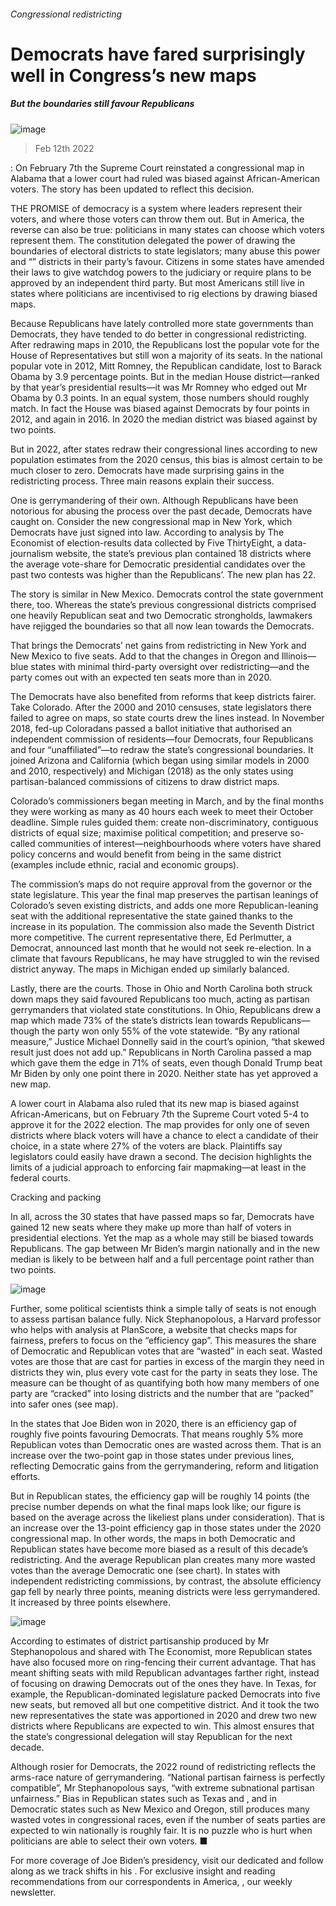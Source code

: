 ###### Congressional redistricting
# Democrats have fared surprisingly well in Congress’s new maps 
##### But the boundaries still favour Republicans 
![image](images/20220212_usp001.jpg) 
> Feb 12th 2022 
: On February 7th the Supreme Court reinstated a congressional map in Alabama that a lower court had ruled was biased against African-American voters. The story has been updated to reflect this decision.
THE PROMISE of democracy is a system where leaders represent their voters, and where those voters can throw them out. But in America, the reverse can also be true: politicians in many states can choose which voters represent them. The constitution delegated the power of drawing the boundaries of electoral districts to state legislators; many abuse this power and “” districts in their party’s favour. Citizens in some states have amended their laws to give watchdog powers to the judiciary or require plans to be approved by an independent third party. But most Americans still live in states where politicians are incentivised to rig elections by drawing biased maps.
Because Republicans have lately controlled more state governments than Democrats, they have tended to do better in congressional redistricting. After redrawing maps in 2010, the Republicans lost the popular vote for the House of Representatives but still won a majority of its seats. In the national popular vote in 2012, Mitt Romney, the Republican candidate, lost to Barack Obama by 3.9 percentage points. But in the median House district—ranked by that year’s presidential results—it was Mr Romney who edged out Mr Obama by 0.3 points. In an equal system, those numbers should roughly match. In fact the House was biased against Democrats by four points in 2012, and again in 2016. In 2020 the median district was biased against  by two points.

But in 2022, after states redraw their congressional lines according to new population estimates from the 2020 census, this bias is almost certain to be much closer to zero. Democrats have made surprising gains in the redistricting process. Three main reasons explain their success.
One is gerrymandering of their own. Although Republicans have been notorious for abusing the process over the past decade, Democrats have caught on. Consider the new congressional map in New York, which Democrats have just signed into law. According to analysis by The Economist of election-results data collected by Five ThirtyEight, a data-journalism website, the state’s previous plan contained 18 districts where the average vote-share for Democratic presidential candidates over the past two contests was higher than the Republicans’. The new plan has 22.
The story is similar in New Mexico. Democrats control the state government there, too. Whereas the state’s previous congressional districts comprised one heavily Republican seat and two Democratic strongholds, lawmakers have rejigged the boundaries so that all now lean towards the Democrats.
That brings the Democrats’ net gains from redistricting in New York and New Mexico to five seats. Add to that the changes in Oregon and Illinois—blue states with minimal third-party oversight over redistricting—and the party comes out with an expected ten seats more than in 2020.
The Democrats have also benefited from reforms that keep districts fairer. Take Colorado. After the 2000 and 2010 censuses, state legislators there failed to agree on maps, so state courts drew the lines instead. In November 2018, fed-up Coloradans passed a ballot initiative that authorised an independent commission of residents—four Democrats, four Republicans and four “unaffiliated”—to redraw the state’s congressional boundaries. It joined Arizona and California (which began using similar models in 2000 and 2010, respectively) and Michigan (2018) as the only states using partisan-balanced commissions of citizens to draw district maps.
Colorado’s commissioners began meeting in March, and by the final months they were working as many as 40 hours each week to meet their October deadline. Simple rules guided them: create non-discriminatory, contiguous districts of equal size; maximise political competition; and preserve so-called communities of interest—neighbourhoods where voters have shared policy concerns and would benefit from being in the same district (examples include ethnic, racial and economic groups).
The commission’s maps do not require approval from the governor or the state legislature. This year the final map preserves the partisan leanings of Colorado’s seven existing districts, and adds one more Republican-leaning seat with the additional representative the state gained thanks to the increase in its population. The commission also made the Seventh District more competitive. The current representative there, Ed Perlmutter, a Democrat, announced last month that he would not seek re-election. In a climate that favours Republicans, he may have struggled to win the revised district anyway. The maps in Michigan ended up similarly balanced.
Lastly, there are the courts. Those in Ohio and North Carolina both struck down maps they said favoured Republicans too much, acting as partisan gerrymanders that violated state constitutions. In Ohio, Republicans drew a map which made 73% of the state’s districts lean towards Republicans—though the party won only 55% of the vote statewide. “By any rational measure,” Justice Michael Donnelly said in the court’s opinion, “that skewed result just does not add up.” Republicans in North Carolina passed a map which gave them the edge in 71% of seats, even though Donald Trump beat Mr Biden by only one point there in 2020. Neither state has yet approved a new map.
A lower court in Alabama also ruled that its new map is biased against African-Americans, but on February 7th the Supreme Court voted 5-4 to approve it for the 2022 election. The map provides for only one of seven districts where black voters will have a chance to elect a candidate of their choice, in a state where 27% of the voters are black. Plaintiffs say legislators could easily have drawn a second. The decision highlights the limits of a judicial approach to enforcing fair mapmaking—at least in the federal courts.
Cracking and packing
In all, across the 30 states that have passed maps so far, Democrats have gained 12 new seats where they make up more than half of voters in presidential elections. Yet the map as a whole may still be biased towards Republicans. The gap between Mr Biden’s margin nationally and in the new median is likely to be between half and a full percentage point rather than two points.
![image](images/20220212_USM932.png) 

Further, some political scientists think a simple tally of seats is not enough to assess partisan balance fully. Nick Stephanopolous, a Harvard professor who helps with analysis at PlanScore, a website that checks maps for fairness, prefers to focus on the “efficiency gap”. This measures the share of Democratic and Republican votes that are “wasted” in each seat. Wasted votes are those that are cast for parties in excess of the margin they need in districts they win, plus every vote cast for the party in seats they lose. The measure can be thought of as quantifying both how many members of one party are “cracked” into losing districts and the number that are “packed” into safer ones (see map).
In the states that Joe Biden won in 2020, there is an efficiency gap of roughly five points favouring Democrats. That means roughly 5% more Republican votes than Democratic ones are wasted across them. That is an increase over the two-point gap in those states under previous lines, reflecting Democratic gains from the gerrymandering, reform and litigation efforts.
But in Republican states, the efficiency gap will be roughly 14 points (the precise number depends on what the final maps look like; our figure is based on the average across the likeliest plans under consideration). That is an increase over the 13-point efficiency gap in those states under the 2020 congressional map. In other words, the maps in both Democratic and Republican states have become more biased as a result of this decade’s redistricting. And the average Republican plan creates many more wasted votes than the average Democratic one (see chart). In states with independent redistricting commissions, by contrast, the absolute efficiency gap fell by nearly three points, meaning districts were less gerrymandered. It increased by three points elsewhere.
![image](images/20220212_USC204.png) 

According to estimates of district partisanship produced by Mr Stephanopolous and shared with The Economist, more Republican states have also focused more on ring-fencing their current advantage. That has meant shifting seats with mild Republican advantages farther right, instead of focusing on drawing Democrats out of the ones they have. In Texas, for example, the Republican-dominated legislature packed Democrats into five new seats, but removed all but one competitive district. And it took the two new representatives the state was apportioned in 2020 and drew two new districts where Republicans are expected to win. This almost ensures that the state’s congressional delegation will stay Republican for the next decade.
Although rosier for Democrats, the 2022 round of redistricting reflects the arms-race nature of gerrymandering. “National partisan fairness is perfectly compatible”, Mr Stephanopolous says, “with extreme subnational partisan unfairness.” Bias in Republican states such as Texas and , and in Democratic states such as New Mexico and Oregon, still produces many wasted votes in congressional races, even if the number of seats parties are expected to win nationally is roughly fair. It is no puzzle who is hurt when politicians are able to select their own voters. ■
For more coverage of Joe Biden’s presidency, visit our dedicated  and follow along as we track shifts in his . For exclusive insight and reading recommendations from our correspondents in America, , our weekly newsletter.
